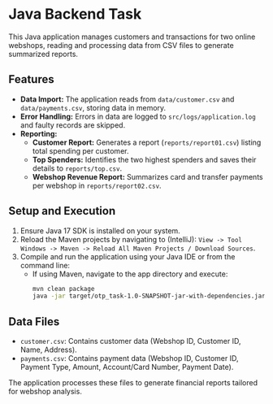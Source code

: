# Java Backend Task

This Java application manages customers and transactions for two online webshops, reading and processing data from CSV files to generate summarized reports.

## Features

- **Data Import:** The application reads from `data/customer.csv` and `data/payments.csv`, storing data in memory.
- **Error Handling:** Errors in data are logged to `src/logs/application.log` and faulty records are skipped.
- **Reporting:**
  - **Customer Report:** Generates a report (`reports/report01.csv`) listing total spending per customer.
  - **Top Spenders:** Identifies the two highest spenders and saves their details to `reports/top.csv`.
  - **Webshop Revenue Report:** Summarizes card and transfer payments per webshop in `reports/report02.csv`.

## Setup and Execution

1. Ensure Java 17 SDK is installed on your system.
2. Reload the Maven projects by navigating to (IntelliJ): `View -> Tool Windows -> Maven -> Reload All Maven Projects / Download Sources`.
3. Compile and run the application using your Java IDE or from the command line:
   - If using Maven, navigate to the app directory and execute:
     ```bash
     mvn clean package
     java -jar target/otp_task-1.0-SNAPSHOT-jar-with-dependencies.jar
     ```

## Data Files

- `customer.csv`: Contains customer data (Webshop ID, Customer ID, Name, Address).
- `payments.csv`: Contains payment data (Webshop ID, Customer ID, Payment Type, Amount, Account/Card Number, Payment Date).

The application processes these files to generate financial reports tailored for webshop analysis.

